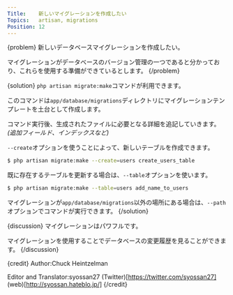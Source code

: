 ```yaml
---
Title:    新しいマイグレーションを作成したい
Topics:   artisan, migrations
Position: 12
---
```


{problem}
新しいデータベースマイグレーションを作成したい。

マイグレーションがデータベースのバージョン管理の一つであると分かっており、これらを使用する準備ができているとします。
{/problem}

{solution}
`php artisan migrate:make`コマンドが利用できます。

このコマンドは`app/database/migrations`ディレクトリにマイグレーションテンプレートを土台として作成します。

コマンド実行後、生成されたファイルに必要となる詳細を追記していきます。_(追加フィールド、インデックスなど)_

`--create`オプションを使うことによって、新しいテーブルを作成できます。

```bash
$ php artisan migrate:make --create=users create_users_table
```

既に存在するテーブルを更新する場合は、`--table`オプションを使います。

```bash
$ php artisan migrate:make --table=users add_name_to_users
```

マイグレーションが`app/database/migrations`以外の場所にある場合は、`--path`オプションでコマンドが実行できます。
{/solution}

{discussion}
マイグレーションはパワフルです。

マイグレーションを使用することでデータベースの変更履歴を見ることができます。
{/discussion}

{credit}
Author:Chuck Heintzelman

Editor and Translator:syossan27
(Twitter)[https://twitter.com/syossan27]
(web)[http://syossan.hateblo.jp/]
{/credit}
